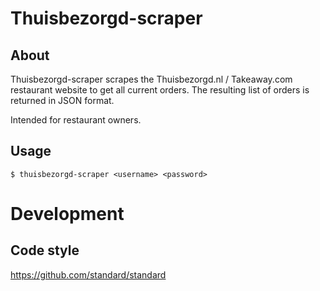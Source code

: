 
Thuisbezorgd-scraper
====================

About
-----
Thuisbezorgd-scraper scrapes the Thuisbezorgd.nl / Takeaway.com restaurant website to get all current orders. 
The resulting list of orders is returned in JSON format. 

Intended for restaurant owners.

Usage
-----

    $ thuisbezorgd-scraper <username> <password>



Development
===========

Code style 
----------
https://github.com/standard/standard
